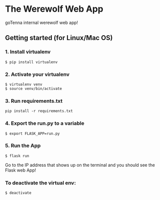 # The Werewolf Web App
goTenna internal werewolf web app!

## Getting started (for Linux/Mac OS)
### 1. Install virtualenv
```
$ pip install virtualenv
```

### 2. Activate your virtualenv
```
$ virtualenv venv
$ source venv/bin/activate
```

### 3. Run requirements.txt
```
pip install -r requirements.txt
```

### 4. Export the run.py to a variable
```
$ export FLASK_APP=run.py
```

### 5. Run the App
```
$ flask run
```
Go to the IP address that shows up on the terminal and you should see the Flask web App!

### To deactivate the virtual env:
```
$ deactivate
```
